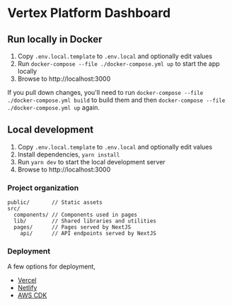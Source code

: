 # Vertex Platform Dashboard
## Run locally in Docker

1. Copy `.env.local.template` to `.env.local` and optionally edit values
1. Run `docker-compose --file ./docker-compose.yml up` to start the app locally
1. Browse to http://localhost:3000

If you pull down changes, you'll need to run `docker-compose --file ./docker-compose.yml build` to build them and then `docker-compose --file ./docker-compose.yml up` again.

## Local development

1. Copy `.env.local.template` to `.env.local` and optionally edit values
1. Install dependencies, `yarn install`
1. Run `yarn dev` to start the local development server
1. Browse to http://localhost:3000

### Project organization

```text
public/       // Static assets
src/
  components/ // Components used in pages
  lib/        // Shared libraries and utilities
  pages/      // Pages served by NextJS
    api/      // API endpoints served by NextJS
```

### Deployment

A few options for deployment,

- [Vercel](https://nextjs.org/docs/deployment)
- [Netlify](https://www.netlify.com/blog/2020/11/30/how-to-deploy-next.js-sites-to-netlify/)
- [AWS CDK](https://github.com/serverless-nextjs/serverless-next.js#readme)
